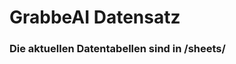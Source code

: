 

















































































































































































































































































































































































































































































































































# GrabbeAI Datensatz





### Die aktuellen Datentabellen sind in /sheets/


